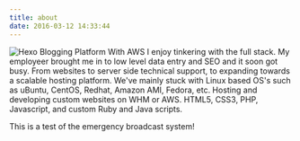 ```yaml
---
title: about
date: 2016-03-12 14:33:44
---
```

![Hexo Blogging Platform With AWS](http://i.imgur.com/UyY1vO3.png)
I enjoy tinkering with the full stack. My employeer brought me in to low level data entry and SEO and it soon got busy. From websites to server side technical support, to expanding towards a scalable hosting platform. We've mainly stuck with Linux based OS's such as uBuntu, CentOS, Redhat, Amazon AMI, Fedora, etc. Hosting and developing custom websites on WHM or AWS. HTML5, CSS3, PHP, Javascript, and custom Ruby and Java scripts.

This is a test of the emergency broadcast system!
